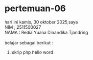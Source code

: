 # pertemuan-06

hari ini kamis, 30 oktober 2025,saya<br>
NIM ; 2511500027<br>
NAMA : Redia Yuana Dinandika Tjandring<br>
<br>
belajar sebagai berikut :
<ol>
<li>skrip php hello word</li>
</ol>
